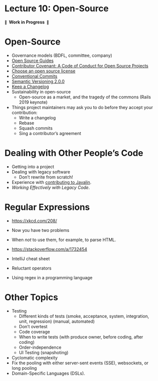 # Lecture 10: Open-Source

**<small>🚧</small>  Work in Progress  <small>🚧</small>**

# Open-Source

- Governance models (BDFL, committee, company)
- [Open Source Guides](https://opensource.guide/)
- [Contributor Covenant: A Code of Conduct for Open Source Projects](https://www.contributor-covenant.org/)
- [Choose an open source license](https://choosealicense.com/)
- [Conventional Commits](https://www.conventionalcommits.org/en/v1.0.0-beta.4/)
- [Semantic Versioning 2.0.0](https://semver.org/)
- [Keep a Changelog](https://keepachangelog.com/en/1.0.0/)
- Sustainability in open-source
  - Open-source as a market, and the tragedy of the commons (Rails 2019 keynote)
- Things project maintainers may ask you to do before they accept your contribution:
  - Write a changelog
  - Rebase
  - Squash commits
  - Sing a contributor’s agreement

# Dealing with Other People’s Code

- Getting into a project
- Dealing with legacy software
  - Don’t rewrite from scratch!
- Experience with [contributing to Javalin](https://github.com/tipsy/javalin/issues/632).
- _Working Effectively with Legacy Code_.

# Regular Expressions

- https://xkcd.com/208/
- Now you have two problems
- When _not_ to use them, for example, to parse HTML.
- https://stackoverflow.com/a/1732454

- IntelliJ cheat sheet

- Reluctant operators

- Using regex in a programming language

# Other Topics

- Testing
  - Different kinds of tests (smoke, acceptance, system, integration, unit, regression) (manual, automated)
  - Don’t overtest
  - Code coverage
  - When to write tests (with produce owner, before coding, after coding)
  - Order-independence
  - UI Testing (snapshoting)
- Cyclomatic complexity
- Fix the pooling with either server-sent events (SSE), websockets, or long pooling
- Domain-Specific Languages (DSLs).
